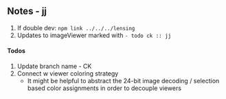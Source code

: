 ## Notes - jj

1. If double dev: `npm link ../../../lensing`
2. Updates to imageViewer marked with `- todo ck :: jj`

#### Todos
1. Update branch name - CK
2. Connect w viewer coloring strategy 
    + It might be helpful to abstract the 24-bit image decoding / selection based color assignments in order to decouple viewers